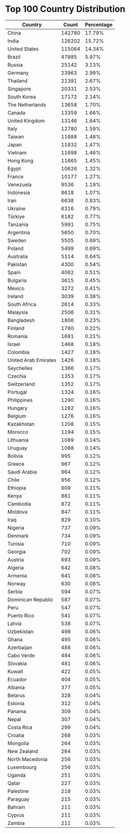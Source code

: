 # Top 100 Country Distribution
| Country | Count | Percentage |
|----|----|----|
| China | 142780 | 17.79% |
| India | 126202 | 15.72% |
| United States | 115064 | 14.34% |
| Brazil | 47885 | 5.97% |
| Russia | 25142 | 3.13% |
| Germany | 23963 | 2.99% |
| Thailand | 21391 | 2.67% |
| Singapore | 20331 | 2.53% |
| South Korea | 17172 | 2.14% |
| The Netherlands | 13658 | 1.70% |
| Canada | 13359 | 1.66% |
| United Kingdom | 13146 | 1.64% |
| Italy | 12780 | 1.59% |
| Taiwan | 11888 | 1.48% |
| Japan | 11832 | 1.47% |
| Vietnam | 11698 | 1.46% |
| Hong Kong | 11665 | 1.45% |
| Egypt | 10626 | 1.32% |
| France | 10177 | 1.27% |
| Venezuela | 9536 | 1.19% |
| Indonesia | 8618 | 1.07% |
| Iran | 6638 | 0.83% |
| Ukraine | 6316 | 0.79% |
| Türkiye | 6182 | 0.77% |
| Tanzania | 5991 | 0.75% |
| Argentina | 5650 | 0.70% |
| Sweden | 5505 | 0.69% |
| Poland | 5499 | 0.69% |
| Australia | 5114 | 0.64% |
| Pakistan | 4300 | 0.54% |
| Spain | 4062 | 0.51% |
| Bulgaria | 3615 | 0.45% |
| Mexico | 3272 | 0.41% |
| Ireland | 3039 | 0.38% |
| South Africa | 2614 | 0.33% |
| Malaysia | 2506 | 0.31% |
| Bangladesh | 1806 | 0.23% |
| Finland | 1760 | 0.22% |
| Romania | 1691 | 0.21% |
| Israel | 1468 | 0.18% |
| Colombia | 1427 | 0.18% |
| United Arab Emirates | 1426 | 0.18% |
| Seychelles | 1366 | 0.17% |
| Czechia | 1353 | 0.17% |
| Switzerland | 1352 | 0.17% |
| Portugal | 1324 | 0.16% |
| Philippines | 1290 | 0.16% |
| Hungary | 1282 | 0.16% |
| Belgium | 1276 | 0.16% |
| Kazakhstan | 1208 | 0.15% |
| Morocco | 1194 | 0.15% |
| Lithuania | 1089 | 0.14% |
| Uruguay | 1088 | 0.14% |
| Bolivia | 995 | 0.12% |
| Greece | 967 | 0.12% |
| Saudi Arabia | 964 | 0.12% |
| Chile | 956 | 0.12% |
| Ethiopia | 909 | 0.11% |
| Kenya | 881 | 0.11% |
| Cambodia | 872 | 0.11% |
| Moldova | 847 | 0.11% |
| Iraq | 829 | 0.10% |
| Nigeria | 737 | 0.09% |
| Denmark | 734 | 0.09% |
| Tunisia | 710 | 0.09% |
| Georgia | 702 | 0.09% |
| Austria | 693 | 0.09% |
| Algeria | 642 | 0.08% |
| Armenia | 641 | 0.08% |
| Norway | 630 | 0.08% |
| Serbia | 594 | 0.07% |
| Dominican Republic | 587 | 0.07% |
| Peru | 547 | 0.07% |
| Puerto Rico | 541 | 0.07% |
| Latvia | 538 | 0.07% |
| Uzbekistan | 498 | 0.06% |
| Ghana | 495 | 0.06% |
| Azerbaijan | 488 | 0.06% |
| Cabo Verde | 484 | 0.06% |
| Slovakia | 481 | 0.06% |
| Kuwait | 422 | 0.05% |
| Ecuador | 404 | 0.05% |
| Albania | 377 | 0.05% |
| Belarus | 328 | 0.04% |
| Estonia | 312 | 0.04% |
| Panama | 309 | 0.04% |
| Nepal | 307 | 0.04% |
| Costa Rica | 299 | 0.04% |
| Croatia | 268 | 0.03% |
| Mongolia | 264 | 0.03% |
| New Zealand | 264 | 0.03% |
| North Macedonia | 256 | 0.03% |
| Luxembourg | 256 | 0.03% |
| Uganda | 251 | 0.03% |
| Qatar | 227 | 0.03% |
| Palestine | 218 | 0.03% |
| Paraguay | 215 | 0.03% |
| Bahrain | 211 | 0.03% |
| Cyprus | 211 | 0.03% |
| Zambia | 211 | 0.03% |
